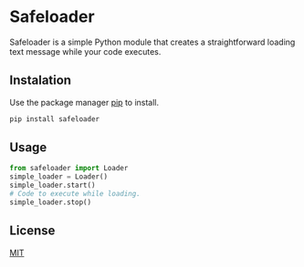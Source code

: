 # Safeloader

Safeloader is a simple Python module that creates a straightforward loading text message while your code executes.

## Instalation

Use the package manager [pip](https://pip.pypa.io/en/stable) to install.

```bash
pip install safeloader
```

## Usage

```python
from safeloader import Loader
simple_loader = Loader()
simple_loader.start()
# Code to execute while loading.
simple_loader.stop()
```

## License
[MIT](https://choosealicense.com/licenses/mit/)